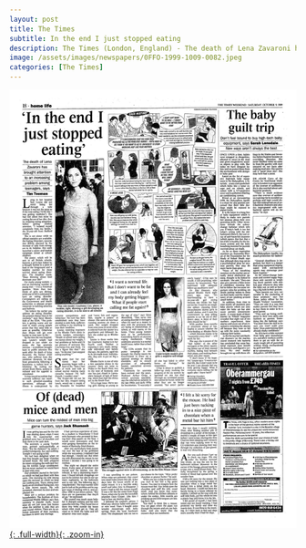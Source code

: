```yaml
---
layout: post
title: The Times
subtitle: In the end I just stopped eating
description: The Times (London, England) - The death of Lena Zavaroni has brought attention to an increasing problem among teenagers, says Tim Teeman.
image: /assets/images/newspapers/0FFO-1999-1009-0082.jpeg
categories: [The Times]
---
```


[![](/assets/images/newspapers/0FFO-1999-1009-0082.jpeg){: .full-width}{: .zoom-in}](/assets/images/newspapers/0FFO-1999-1009-0082.jpeg)

